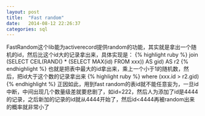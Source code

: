 ```yaml
---
layout: post
title:  "Fast random"
date:   2014-08-12 22:26:37
categories: sql
---
```


FastRandom这个lib能为activerecord提供random的功能，其实就是拿出一个随机的id，然后比这个id大的记录拿出来，具体实现是：
{% highlight ruby %}
join (SELECT CEIL(RAND() * (SELECT MAX(id) FROM xxx)) AS gid) AS r2
{% endhighlight %}
也就是把表中最大的id拿出来，乘上一个小于1的随机数，然后，把id大于这个数的记录拿出来
{% highlight ruby %}
where (xxx.id > r2.gid)
{% endhighlight %}
正因如此，用到fast random的表id就不能任意妄为，一旦id中断，中间出现几个数量级差就要悲剧了，如id=222，然后人为添加了id是4444的记录，之后新加的记录的id就从4444开始了，然后id<4444再被random出来的概率就非常小了

[jekyll-gh]: https://github.com/jekyll/jekyll
[jekyll]:    http://jekyllrb.com
